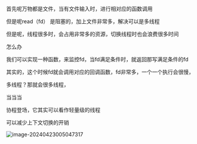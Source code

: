 首先呢万物都是文件，当有文件输入时，进行相对应的函数调用

但是呢read（fd） 是阻塞的，加上文件非常多，解决可以是多线程

但是呢，线程很多时，会占用非常多的资源，切换线程时也会浪费很多时间



怎么办

我们可以实现一种函数，来监控fd，当fd满足条件时，就返回那写满足条件的fd

其实的，这个时候fd就会调用对应的回调函数，fd非常多，一个一个执行会很慢，

多线程？那就会很多线程，

当当当

协程登场，它其实可以看作轻量级的线程

可以减少上下文切换的开销

![image-20240423005047317](../../../AppData/Roaming/Typora/typora-user-images/image-20240423005047317.png)
